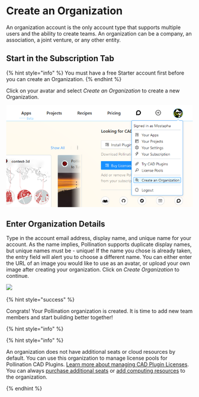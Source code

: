 # Create an Organization

An organization account is the only account type that supports multiple users and the ability to create teams. An organization can be a company, an association, a joint venture, or any other entity.

## Start in the Subscription Tab

{% hint style="info" %}
You must have a free Starter account first before you can create an Organization.
{% endhint %}

Click on your avatar and select _Create an Organization_ to create a new Organization.

![](<../../.gitbook/assets/image (151) (1) (1).png>)

## Enter Organization Details

Type in the account email address, display name, and unique name for your account. As the name implies, Pollination supports duplicate display names, but unique names must be - unique! If the name you chose is already taken, the entry field will alert you to choose a different name. You can either enter the URL of an image you would like to use as an avatar, or upload your own image after creating your organization. Click on _Create Organization_ to continue.

![](<../../.gitbook/assets/image (149) (1) (1).png>)

{% hint style="success" %}

Congrats! Your Pollination organization is created. It is time to add new team members and start building better together!

{% hint style="info" %}

{% hint style="info" %}

An organization does not have additional seats or cloud resources by default. You can use this organization to manage license pools for Pollination CAD Plugins. [Learn more about managing CAD Plugin Licenses](../../get-started/manage-license-pool.md). You can always [purchase additional seats](./purchase-additional-seats.md) or [add computing resources](./purchase-additional-compute-resources.md) to the organization.

{% endhint %}
